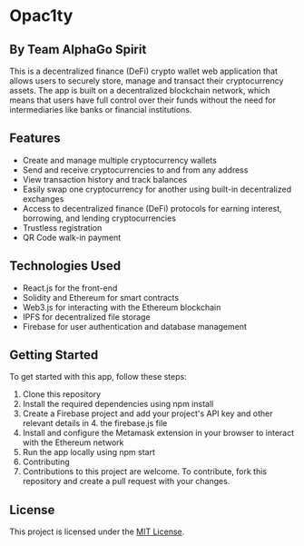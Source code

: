 # Opac1ty
## By Team AlphaGo Spirit
This is a decentralized finance (DeFi) crypto wallet web application that allows users to securely store, manage and transact their cryptocurrency assets. The app is built on a decentralized blockchain network, which means that users have full control over their funds without the need for intermediaries like banks or financial institutions.

## Features
- Create and manage multiple cryptocurrency wallets
- Send and receive cryptocurrencies to and from any address
- View transaction history and track balances
- Easily swap one cryptocurrency for another using built-in decentralized exchanges
- Access to decentralized finance (DeFi) protocols for earning interest, borrowing, and lending cryptocurrencies
- Trustless registration
- QR Code walk-in payment

## Technologies Used
- React.js for the front-end
- Solidity and Ethereum for smart contracts
- Web3.js for interacting with the Ethereum blockchain
- IPFS for decentralized file storage
- Firebase for user authentication and database management

## Getting Started
To get started with this app, follow these steps:
1. Clone this repository
2. Install the required dependencies using npm install
3. Create a Firebase project and add your project's API key and other relevant details in 4. the firebase.js file
5. Install and configure the Metamask extension in your browser to interact with the Ethereum network
6. Run the app locally using npm start
7. Contributing
8. Contributions to this project are welcome. To contribute, fork this repository and create a pull request with your changes.

## License
This project is licensed under the [MIT License](https://opensource.org/licenses/MIT).